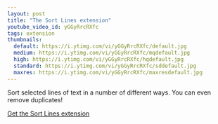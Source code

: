```yaml
---
layout: post
title: "The Sort Lines extension"
youtube_video_id: yGGyRrcRXfc
tags: extension
thumbnails:
  default: https://i.ytimg.com/vi/yGGyRrcRXfc/default.jpg
  medium: https://i.ytimg.com/vi/yGGyRrcRXfc/mqdefault.jpg
  high: https://i.ytimg.com/vi/yGGyRrcRXfc/hqdefault.jpg
  standard: https://i.ytimg.com/vi/yGGyRrcRXfc/sddefault.jpg
  maxres: https://i.ytimg.com/vi/yGGyRrcRXfc/maxresdefault.jpg
---
```


Sort selected lines of text in a number of different ways. You can even remove duplicates!

[Get the Sort Lines extension](https://marketplace.visualstudio.com/items?itemName=Tyriar.sort-lines)